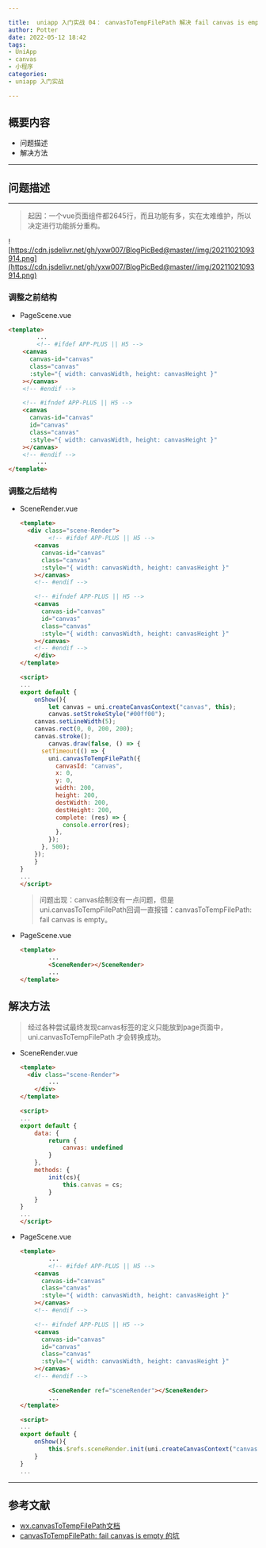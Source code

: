 ```yaml
---

title:  uniapp 入门实战 04： canvasToTempFilePath 解决 fail canvas is empty 报错
author: Potter
date: 2022-05-12 18:42
tags: 
- UniApp
- canvas
- 小程序
categories: 
- uniapp 入门实战

---
```


## 概要内容

- 问题描述
- 解决方法

---

## 问题描述

---

> 起因：一个vue页面组件都2645行，而且功能有多，实在太难维护，所以决定进行功能拆分重构。
> 

![https://cdn.jsdelivr.net/gh/yxw007/BlogPicBed@master//img/20211021093914.png](https://cdn.jsdelivr.net/gh/yxw007/BlogPicBed@master//img/20211021093914.png)

### 调整之前结构

- PageScene.vue

```html
<template>
		...
		<!-- #ifdef APP-PLUS || H5 -->
    <canvas
      canvas-id="canvas"
      class="canvas"
      :style="{ width: canvasWidth, height: canvasHeight }"
    ></canvas>
    <!-- #endif -->

    <!-- #ifndef APP-PLUS || H5 -->
    <canvas
      canvas-id="canvas"
      id="canvas"
      class="canvas"
      :style="{ width: canvasWidth, height: canvasHeight }"
    ></canvas>
    <!-- #endif -->
		...
</template>
```

<!--more-->

### 调整之后结构

- SceneRender.vue
    
    ```html
    <template>
      <div class="scene-Render">
    		<!-- #ifdef APP-PLUS || H5 -->
        <canvas
          canvas-id="canvas"
          class="canvas"
          :style="{ width: canvasWidth, height: canvasHeight }"
        ></canvas>
        <!-- #endif -->
    
        <!-- #ifndef APP-PLUS || H5 -->
        <canvas
          canvas-id="canvas"
          id="canvas"
          class="canvas"
          :style="{ width: canvasWidth, height: canvasHeight }"
        ></canvas>
        <!-- #endif -->
    	</div>
    </template>
    
    <script>
    ...
    export default {
    	onShow(){
    		let canvas = uni.createCanvasContext("canvas", this);
    		canvas.setStrokeStyle("#00ff00");
        canvas.setLineWidth(5);
        canvas.rect(0, 0, 200, 200);
        canvas.stroke();
    		canvas.draw(false, () => {
          setTimeout(() => {
            uni.canvasToTempFilePath({
              canvasId: "canvas",
              x: 0,
              y: 0,
              width: 200,
              height: 200,
              destWidth: 200,
              destHeight: 200,
              complete: (res) => {
                console.error(res);
              },
            });
          }, 500);
        });
    	}
    }
    ...
    </script>
    ```
    
    > 问题出现：canvas绘制没有一点问题，但是uni.canvasToTempFilePath回调一直报错：canvasToTempFilePath: fail canvas is empty。
    > 
- PageScene.vue
    
    ```html
    <template>
    		...
    		<SceneRender></SceneRender>
    		...
    </template>
    ```
    

## 解决方法

> 经过各种尝试最终发现canvas标签的定义只能放到page页面中，uni.canvasToTempFilePath 才会转换成功。
> 
- SceneRender.vue
    
    ```html
    <template>
      <div class="scene-Render">
    		...
    	</div>
    </template>
    
    <script>
    ...
    export default {
    	data: {
    		return {
    			canvas: undefined
    		}
    	},
    	methods: {
    		init(cs){
    			this.canvas = cs;
    		}
    	}
    }
    ...
    </script>
    ```
    
- PageScene.vue
    
    ```html
    <template>
    		...
    		<!-- #ifdef APP-PLUS || H5 -->
        <canvas
          canvas-id="canvas"
          class="canvas"
          :style="{ width: canvasWidth, height: canvasHeight }"
        ></canvas>
        <!-- #endif -->
    
        <!-- #ifndef APP-PLUS || H5 -->
        <canvas
          canvas-id="canvas"
          id="canvas"
          class="canvas"
          :style="{ width: canvasWidth, height: canvasHeight }"
        ></canvas>
        <!-- #endif -->
    
    		<SceneRender ref="sceneRender"></SceneRender>
    		...
    </template>
    
    <script>
    ...
    export default {
    	onShow(){
    		this.$refs.sceneRender.init(uni.createCanvasContext("canvas", this));
    	}
    }
    ...
    ```
    

---

## 参考文献
- [wx.canvasToTempFilePath文档](https://developers.weixin.qq.com/miniprogram/dev/api/canvas/wx.canvasToTempFilePath.html)
- [canvasToTempFilePath: fail canvas is empty 的坑](https://developers.weixin.qq.com/community/develop/article/doc/000cca357f07e0be99eacad095bc13)


>